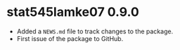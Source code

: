 # stat545lamke07 0.9.0

* Added a `NEWS.md` file to track changes to the package.
* First issue of the package to GitHub.
